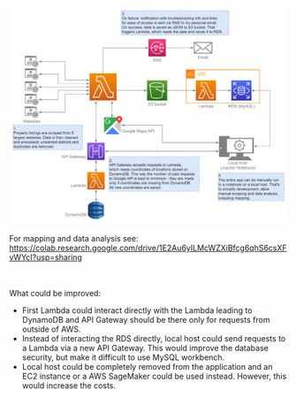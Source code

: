![](housing-diagram.png)
<br /><br />
For mapping and data analysis see: https://colab.research.google.com/drive/1E2Au6yILMcWZXiBfcg6qhS6csXFvWYcI?usp=sharing

<br /><br />
What could be improved:
- First Lambda could interact directly with the Lambda leading to DynamoDB and API Gateway should be there only for requests from outside of AWS.
- Instead of interacting the RDS directly, local host could send requests to a Lambda via a new API Gateway. This would improve the database security, but make it difficult to use MySQL workbench.
- Local host could be completely removed from the application and an EC2 instance or a AWS SageMaker could be used instead. However, this would increase the costs.
